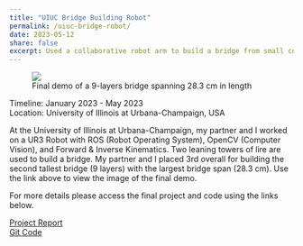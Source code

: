 ```yaml
---
title: "UIUC Bridge Building Robot"
permalink: /uiuc-bridge-robot/
date: 2023-05-12
share: false
excerpt: Used a collaborative robot arm to build a bridge from small colored wooden blocks
---
```


<figure class="align-center">
<img src= "/assets/images/bridge-robot-final-demo.png">
<figcaption>Final demo of a 9-layers bridge spanning 28.3 cm in length</figcaption>
</figure>

Timeline: January 2023 - May 2023<br>
Location: University of Illinois at Urbana-Champaign, USA

At the University of Illinois at Urbana-Champaign, my partner and I worked on a UR3 Robot with ROS (Robot Operating System), OpenCV (Computer Vision), and Forward & Inverse Kinematics. Two leaning towers of lire are used to build a bridge. My partner and I placed 3rd overall for building the second tallest bridge (9 layers) with the largest bridge span (28.3 cm). Use the link above to view the image of the final demo.

For more details please access the final project and code using the links below.

[Project Report](https://drive.google.com/file/d/1k0yKHwTPWuxY5g6oSlha2fvscagXPQv2/view?usp=sharing)<br>
[Git Code](https://github.com/robosangli/LeaningBridgeOfLire)